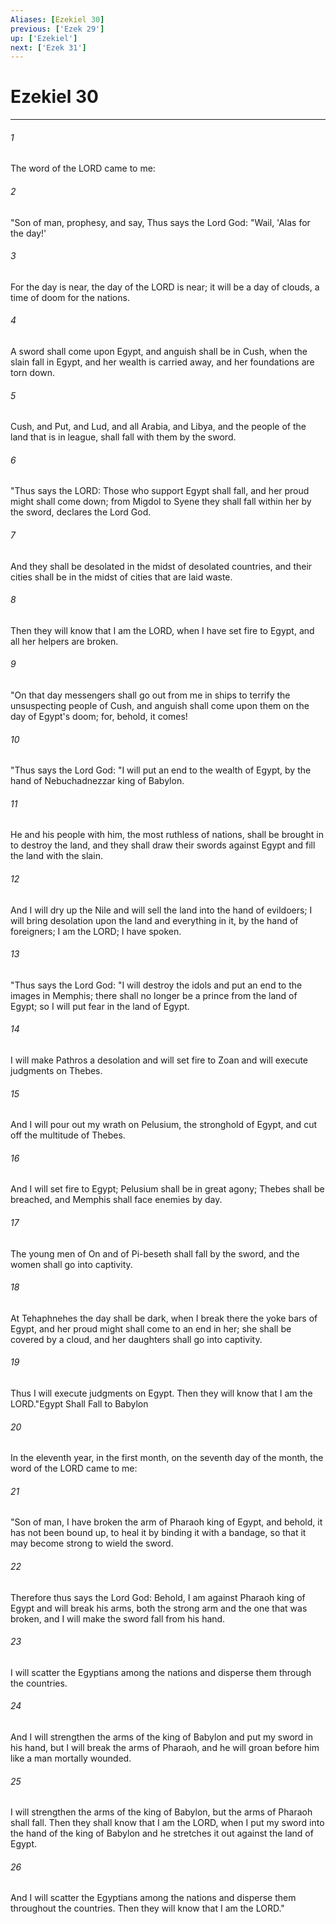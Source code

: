 ```yaml
---
Aliases: [Ezekiel 30]
previous: ['Ezek 29']
up: ['Ezekiel']
next: ['Ezek 31']
---
```

# Ezekiel 30

***

 

###### 1 
The word of the LORD came to me: 
 

###### 2 
"Son of man, prophesy, and say, Thus says the Lord God:
 "Wail, 'Alas for the day!' 
 
 

###### 3 
For the day is near, 
 the day of the LORD is near; 
 it will be a day of clouds, 
 a time of doom for the nations. 
 
 

###### 4 
A sword shall come upon Egypt, 
 and anguish shall be in Cush, 
 when the slain fall in Egypt, 
 and her wealth is carried away, 
 and her foundations are torn down.
 
 

###### 5 
Cush, and Put, and Lud, and all Arabia, and Libya, and the people of the land that is in league, shall fall with them by the sword.
 
 

###### 6 
"Thus says the LORD: 
 Those who support Egypt shall fall, 
 and her proud might shall come down; 
 from Migdol to Syene 
 they shall fall within her by the sword, 
 declares the Lord God. 
 
 

###### 7 
And they shall be desolated in the midst of desolated countries, 
 and their cities shall be in the midst of cities that are laid waste. 
 
 

###### 8 
Then they will know that I am the LORD, 
 when I have set fire to Egypt, 
 and all her helpers are broken.
 
 

###### 9 
"On that day messengers shall go out from me in ships to terrify the unsuspecting people of Cush, and anguish shall come upon them on the day of Egypt's doom; for, behold, it comes!
 
 

###### 10 
"Thus says the Lord God:
 "I will put an end to the wealth of Egypt, 
 by the hand of Nebuchadnezzar king of Babylon. 
 
 

###### 11 
He and his people with him, the most ruthless of nations, 
 shall be brought in to destroy the land, 
 and they shall draw their swords against Egypt 
 and fill the land with the slain. 
 
 

###### 12 
And I will dry up the Nile 
 and will sell the land into the hand of evildoers; 
 I will bring desolation upon the land and everything in it, 
 by the hand of foreigners; 
 I am the LORD; I have spoken.
 
 

###### 13 
"Thus says the Lord God:
 "I will destroy the idols 
 and put an end to the images in Memphis; 
 there shall no longer be a prince from the land of Egypt; 
 so I will put fear in the land of Egypt. 
 
 

###### 14 
I will make Pathros a desolation 
 and will set fire to Zoan 
 and will execute judgments on Thebes. 
 
 

###### 15 
And I will pour out my wrath on Pelusium, 
 the stronghold of Egypt, 
 and cut off the multitude of Thebes. 
 
 

###### 16 
And I will set fire to Egypt; 
 Pelusium shall be in great agony; 
 Thebes shall be breached, 
 and Memphis shall face enemies by day. 
 
 

###### 17 
The young men of On and of Pi-beseth shall fall by the sword, 
 and the women shall go into captivity. 
 
 

###### 18 
At Tehaphnehes the day shall be dark, 
 when I break there the yoke bars of Egypt, 
 and her proud might shall come to an end in her; 
 she shall be covered by a cloud, 
 and her daughters shall go into captivity. 
 
 

###### 19 
Thus I will execute judgments on Egypt. 
 Then they will know that I am the LORD."Egypt Shall Fall to Babylon
 
 

###### 20 
In the eleventh year, in the first month, on the seventh day of the month, the word of the LORD came to me: 
 

###### 21 
"Son of man, I have broken the arm of Pharaoh king of Egypt, and behold, it has not been bound up, to heal it by binding it with a bandage, so that it may become strong to wield the sword. 
 

###### 22 
Therefore thus says the Lord God: Behold, I am against Pharaoh king of Egypt and will break his arms, both the strong arm and the one that was broken, and I will make the sword fall from his hand. 
 

###### 23 
I will scatter the Egyptians among the nations and disperse them through the countries. 
 

###### 24 
And I will strengthen the arms of the king of Babylon and put my sword in his hand, but I will break the arms of Pharaoh, and he will groan before him like a man mortally wounded. 
 

###### 25 
I will strengthen the arms of the king of Babylon, but the arms of Pharaoh shall fall. Then they shall know that I am the LORD, when I put my sword into the hand of the king of Babylon and he stretches it out against the land of Egypt. 
 

###### 26 
And I will scatter the Egyptians among the nations and disperse them throughout the countries. Then they will know that I am the LORD."
 
